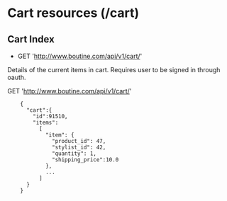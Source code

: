 # Cart resources (/cart)

## Cart Index
* GET 'http://www.boutine.com/api/v1/cart/'

Details of the current items in cart. Requires user to be signed in
through oauth.

GET 'http://www.boutine.com/api/v1/cart/'

        {
          "cart":{
            "id":91510,
            "items":
              [
                "item": {
                  "product_id": 47,
                  "stylist_id": 42,
                  "quantity": 1,
                  "shipping_price":10.0
                },
                ...
              ]
          }
        }
